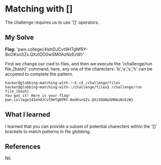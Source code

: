 # Matching with []
The challenge requires us to use '[]' operators.

## My Solve
**Flag:**  'pwn.college{4IehDJCvt9HTgNfRY-BoOKsnSZs.QXzIDO0wSM0AzNzEzW}'

First we change our cwd to files, and then we execute the '/challenge/run file_[bash]' command, here, any one of the charecters: 'b','a','s','h' can be accpeted to complete the pattern.

```
hacker@globbing~matching-with-:~$ cd /challenge/files
hacker@globbing~matching-with-:/challenge/files$ /challenge/run file_[bash]
You got it! Here is your flag!
pwn.college{4IehDJCvt9HTgNfRY-BoOKsnSZs.QXzIDO0wSM0AzNzEzW}
```

## What I learned
I learned that you can provide a subset of potential charecters within the '[]' brackets to match patterns in file globbing.

## References
Nil.
